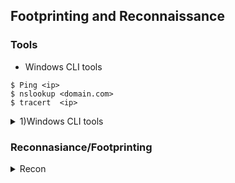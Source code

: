 ## Footprinting and Reconnaissance
### Tools
- Windows CLI tools
```console
$ Ping <ip>
$ nslookup <domain.com>
$ tracert  <ip>
```

<details>
    <summary> 1)Windows CLI tools </summary>

```bash
$ ping <ip>
 or 
$ ping www.domain.com
```
````console
$ ping <host-ip> -f -l 1300
````
```bash
$ nslookup <domain.com>
```
```bash
$ tracert <doamin>

$ traceroute <host-ip>
```
</details>

### Reconnasiance/Footprinting
<details>
  <summary>Recon</summary>

- -r range , Scan Entire Network for ALive host using ARP
```console
$ netdiscover -r 192.168.29.1/24
```
</details>
